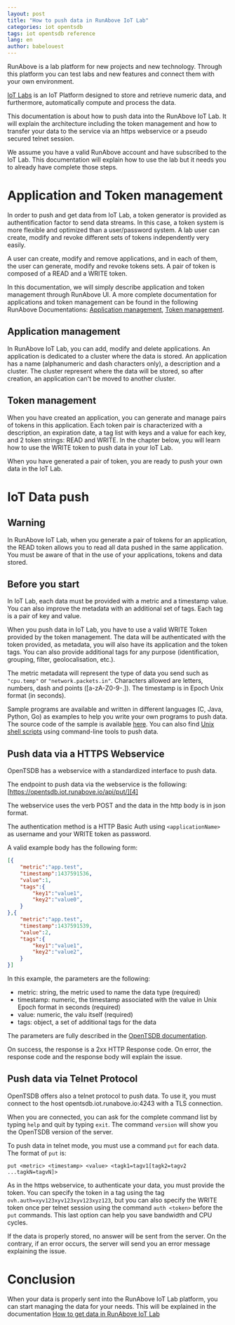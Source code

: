 ```yaml
---
layout: post
title: "How to push data in RunAbove IoT Lab"
categories: iot opentsdb
tags: iot opentsdb reference
lang: en
author: babelouest
---
```


RunAbove is a lab platform for new projects and new technology. Through this platform you can test labs and new features and connect them with your own environment.

[IoT Labs][1] is an IoT Platform designed to store and retrieve numeric data, and furthermore, automatically compute and process the data.

This documentation is about how to push data into the RunAbove IoT Lab. It will explain the architecture including the token management and how to transfer your data to the service via an https webservice or a pseudo secured telnet session.

We assume you have a valid RunAbove account and have subscribed to the IoT Lab. This documentation will explain how to use the lab but it needs you to already have complete those steps.

# Application and Token management

In order to push and get data from IoT Lab, a token generator is provided as authentification factor to send data streams. In this case, a token system is more flexible and optimized than a user/password system. A lab user can create, modify and revoke different sets of tokens independently very easily.

A user can create, modify and remove applications, and in each of them, the user can generate, modify and revoke tokens sets. A pair of token is composed of a READ and a WRITE token.

In this documentation, we will simply describe application and token management through RunAbove UI. A more complete documentation for applications and token management can be found in the following RunAbove Documentations: [Application management][7], [Token management][8].

## Application management

In RunAbove IoT Lab, you can add, modify and delete applications. An application is dedicated to a cluster where the data is stored. An application has a name (alphanumeric and dash characters only), a description and a cluster. The cluster represent where the data will be stored, so after creation, an application can't be moved to another cluster.

## Token management

When you have created an application, you can generate and manage pairs of tokens in this application. Each token pair is characterized with a description, an expiration date, a tag list with keys and a value for each key, and 2 token strings: READ and WRITE. In the chapter below, you will learn how to use the WRITE token to push data in your IoT Lab.

When you have generated a pair of token, you are ready to push your own data in the IoT Lab.

# IoT Data push

## Warning

In RunAbove IoT Lab, when you generate a pair of tokens for an application, the READ token allows you to read all data pushed in the same application. You must be aware of that in the use of your applications, tokens and data stored.

## Before you start

In IoT Lab, each data must be provided with a metric and a timestamp value. You can also improve the metadata with an additional set of tags. Each tag is a pair of key and value.

When you push data in IoT Lab, you have to use a valid WRITE Token provided by the token management. The data will be authenticated with the token provided, as metadata, you will also have its application and the token tags. You can also provide additional tags for any purpose (identification, grouping, filter, geolocalisation, etc.).

The metric metadata will represent the type of data you send such as `"cpu.temp"` or `"network.packets.in"`. Characters allowed are letters, numbers, dash and points ([a-zA-Z0-9-.]). The timestamp is in Epoch Unix format (in seconds).

Sample programs are available and written in different languages (C, Java, Python, Go) as examples to help you write your own programs to push data. The source code of the sample is available [here][5]. You can also find [Unix shell scripts][6] using command-line tools to push data.

## Push data via a HTTPS Webservice

OpenTSDB has a webservice with a standardized interface to push data.

The endpoint to push data via the webservice is the following: [https://opentsdb.iot.runabove.io/api/put/][4]

The webservice uses the verb POST and the data in the http body is in json format.

The authentication method is a HTTP Basic Auth using `<applicationName>` as username and your WRITE token as password.

A valid example body has the following form:

```json
[{
	"metric":"app.test",
	"timestamp":1437591536,
	"value":1,
	"tags":{
		"key1":"value1",
		"key2":"value0",
	}
},{
	"metric":"app.test",
	"timestamp":1437591539,
	"value":2,
	"tags":{
		"key1":"value1",
		"key2":"value2",
	}
}]
```

In this example, the parameters are the following:

- metric: string, the metric used to name the data type (required)
- timestamp: numeric, the timestamp associated with the value in Unix Epoch format in seconds (required)
- value: numeric, the valu itself (required)
- tags: object, a set of additional tags for the data

The parameters are fully described in the [OpenTSDB documentation][2].

On success, the response is a 2xx HTTP Response code. On error, the response code and the response body will explain the issue.

## Push data via Telnet Protocol

OpenTSDB offers also a telnet protocol to push data. To use it, you must connect to the host opentsdb.iot.runabove.io:4243 with a TLS connection.

When you are connected, you can ask for the complete command list by typing `help` and quit by typing `exit`. The command `version` will show you the OpenTSDB version of the server.

To push data in telnet mode, you must use a command `put` for each data. The format of `put` is:

`put <metric> <timestamp> <value> <tagk1=tagv1[tagk2=tagv2 ...tagkN=tagvN]>`

As in the https webservice, to authenticate your data, you must provide the token. You can specify the token in a tag using the tag `ovh.auth=xyv123xyv123xyv123xyz123`, but you can also specify the WRITE token once per telnet session using the command `auth <token>` before the `put` commands. This last option can help you save bandwidth and CPU cycles.

If the data is properly stored, no answer will be sent from the server. On the contrary, if an error occurs, the server will send you an error message explaining the issue.

# Conclusion

When your data is properly sent into the RunAbove IoT Lab platform, you can start managing the data for your needs. This will be explained in the documentation [How to get data in RunAbove IoT Lab][3]

  [1]: https://runabove.com/iot/
  [2]: http://opentsdb.net/docs/build/html/api_http/put.html
  [3]: iot-documentation-how-to-get-data-in-runabove-iot-lab.html
  [4]: https://opentsdb.iot.runabove.io/api/put/
  [5]: http://url.to.sample.code.source/
  [6]: http://url.to.sample.shell.scripts/
  [7]: how-to-create-new-applications.html
  [8]: how-to-manage-tokens.html
